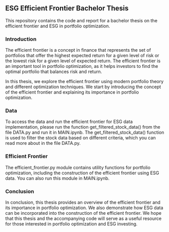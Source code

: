 ## ESG Efficient Frontier Bachelor Thesis
This repository contains the code and report for a bachelor thesis on the efficient frontier and ESG in portfolio optimization.

### Introduction
The efficient frontier is a concept in finance that represents the set of portfolios that offer the highest expected return for a given level of risk or the lowest risk for a given level of expected return. The efficient frontier is an important tool in portfolio optimization, as it helps investors to find the optimal portfolio that balances risk and return.

In this thesis, we explore the efficient frontier using modern portfolio theory and different optimization techniques. We start by introducing the concept of the efficient frontier and explaining its importance in portfolio optimization.

### Data
To access the data and run the efficient frontier for ESG data implementation, please run the function get_filtered_stock_data() from the file DATA.py and run it in MAIN.ipynb. The get_filtered_stock_data() function is used to filter the stock data based on different criteria, which you can read more about in the file DATA.py.

### Efficient Frontier
The efficient_frontier.py module contains utility functions for portfolio optimization, including the construction of the efficient frontier using ESG data. You can also run this module in MAIN.ipynb.

### Conclusion
In conclusion, this thesis provides an overview of the efficient frontier and its importance in portfolio optimization. We also demonstrate how ESG data can be incorporated into the construction of the efficient frontier. We hope that this thesis and the accompanying code will serve as a useful resource for those interested in portfolio optimization and ESG investing.
